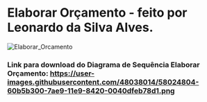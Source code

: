 # Elaborar Orçamento - feito por Leonardo da Silva Alves.

![Elaborar_Orcamento](https://user-images.githubusercontent.com/48038014/58024804-60b5b300-7ae9-11e9-8420-0040dfeb78d1.png)
### Link para download do Diagrama de Sequência **Elaborar Orçamento**: https://user-images.githubusercontent.com/48038014/58024804-60b5b300-7ae9-11e9-8420-0040dfeb78d1.png